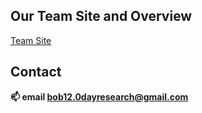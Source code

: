 ## Our Team Site and Overview
[Team Site](https://today-0day.gitbook.io/docs_kor/)
## Contact
**📫 email bob12.0dayresearch@gmail.com**
